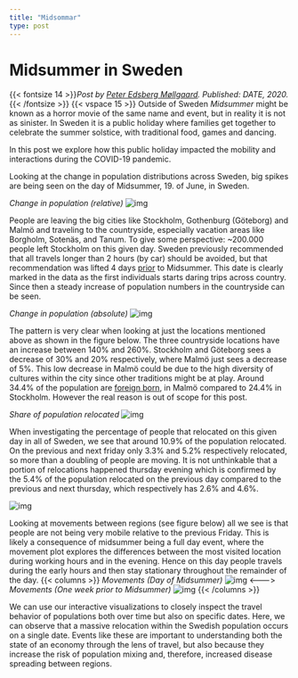 ```yaml
---
title: "Midsommar"
type: post
---
```

# **Midsummer in Sweden**
{{< fontsize 14 >}}*Post by [Peter Edsberg Møllgaard](mailto:petem@dtu.dk). Published: DATE, 2020.*{{< /fontsize >}}
{{< vspace 15 >}}
Outside of Sweden *Midsummer* might be known as a horror movie of the same name and event, but in reality it is not as sinister.
In Sweden it is a public holiday where families get together to celebrate the summer solstice, with traditional food, games and dancing.

In this post we explore how this public holiday impacted the mobility and interactions during the COVID-19 pandemic. 

Looking at the change in population distributions across Sweden, big spikes are being seen on the day of Midsummer, 19. of June, in Sweden. 

*Change in population (relative)*
![img](/midsommar-changeall1.png)

People are leaving the big cities like Stockholm, Gothenburg (Göteborg) and Malmö and traveling to the countryside, especially vacation areas like Borgholm, 
Sotenäs, and Tanum. To give some perspective: ~200.000 people left Stockholm on this given day. Sweden previously recommended that all travels longer 
than 2 hours (by car) should be avoided, but that recommendation was lifted 4 days [prior](https://www.folkhalsomyndigheten.se/smittskydd-beredskap/utbrott/aktuella-utbrott/covid-19/fragor-och-svar/?fbclid=IwAR1tjvvqaxj8JllJXR4oiH6aYy9j8Utag_bfd_akuwcWmYoHb_1AnjcLv3o) to Midsummer. 
This date is clearly marked in the data as the first individuals starts daring trips across country. Since then a steady increase of population numbers in the countryside can be seen.

*Change in population (absolute)*
![img](/midsommar-changeall2.png)


The pattern is very clear when looking at just the locations mentioned above as shown in the figure below. 
The three countryside locations have an increase between 140% and 260%. Stockholm and Göteborg sees a decrease of 30% and 20% respectively, 
where Malmö just sees a decrease of 5%. This low decrease in Malmö could be due to the high diversity of cultures within the city since other traditions
might be at play. Around 34.4% of the population are [foreign born](http://www.statistikdatabasen.scb.se/pxweb/en/ssd/START__BE__BE0101__BE0101Q/UtlSvBakgFin/table/tableViewLayout1/?rxid=86abd797-7854-4564-9150-c9b06ae3ab07c9b06ae3ab07),
in Malmö compared to 24.4% in Stockholm. However the real reason is out of scope for this post.


*Share of population relocated*
![img](/midsommar-change.png)

When investigating the percentage of people that relocated on this given day in all of Sweden, we see that around 10.9% 
of the population relocated. On the previous and next friday only 3.3% and 5.2% respectively relocated, so more than a doubling
of people are moving. It is not unthinkable that a portion of relocations happened thursday evening which is confirmed by the 
5.4% of the population relocated on the previous day compared to the previous and next thursday, which respectively has 
2.6% and 4.6%.

![img](/midsommar-popurelocate.png)

Looking at movements between regions (see figure below) all we see is that people are not being very mobile relative to the previous Friday. 
This is likely a consequence of midsummer being a full day event, where the movement plot explores the differences between 
the most visited location during working hours and in the evening. Hence on this day people travels during the early hours and then 
stay stationary throughout the remainder of the day.
{{< columns >}}
*Movements (Day of Midsummer)*
![img](/midsommar-choro1.png)
<--->
*Movements (One week prior to Midsummer)*
![img](/midsommar-choro2.png)
{{< /columns >}}

We can use our interactive visualizations to closely inspect the travel behavior of populations both over time but also on specific dates. 
Here, we can observe that a massive relocation within the Swedish population occurs on a single date. 
Events like these are important to understanding both the state of an economy through the lens of travel, but also because they increase 
the risk of population mixing and, therefore, increased disease spreading between regions.



